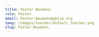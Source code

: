 ```yaml
---
title: Pastor Baumann
role: Pastor
email: Pastor-Baumann@gbicp.org
imag: /images/teacher/default_teacher.png
slug: Pastor-Baumann
---
```

